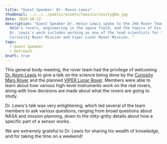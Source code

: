 ```yaml
---
title: "Guest Speaker: Dr. Kevin Lewis"
thumbnail: ../../../public/assets/lewiscuriositygbm.jpg
date: 2024-10-12
description: "Guest Speaker Dr. Kevin Lewis spoke to the JHU Rover Team about
  NASA's rovers, engineering in the space field, and the topics of his research.
  Dr. Lewis's work includes working as one of the lead scientists for the
  Curiosity Rover Mission and Viper Lunar Rover Mission. "
tags:
  - Guest Speaker
  - Outreach
draft: true
---
```

This general body meeting, the rover team had the privilege of welcoming [Dr. Kevin Lewis](https://hub.jhu.edu/experts/profiles/kevin-lewis/) to give a talk on the science being done by the [Curiosity Mars Rover](https://science.nasa.gov/mission/msl-curiosity/) and the planned [VIPER Lunar Rover](https://science.nasa.gov/mission/viper/). Members were able to learn about how various high-level instruments work on the real rovers, along with how decisions are made about what the rovers are going to study.

Dr. Lewis's talk was very enlightening, which led several of the team members to ask various questions, ranging from broad questions about NASA and mission planning, down to the nitty-gritty details about how a specific part of a sensor works.

We are extremely grateful to Dr. Lewis for sharing his wealth of knowledge, and for taking the time on a weekend!